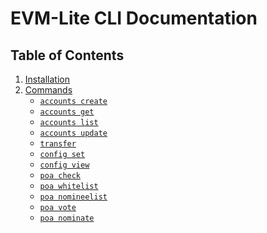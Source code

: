# EVM-Lite CLI Documentation

## Table of Contents

1. [Installation]()
2. [Commands]()
    - [`accounts create`](accounts-create.md)
    - [`accounts get`](accounts-get.md)
    - [`accounts list`]()
    - [`accounts update`]()
    - [`transfer`]()
    - [`config set`]()
    - [`config view`]()
    - [`poa check`]()
    - [`poa whitelist`]()
    - [`poa nomineelist`]()
    - [`poa vote`]()
    - [`poa nominate`]()
